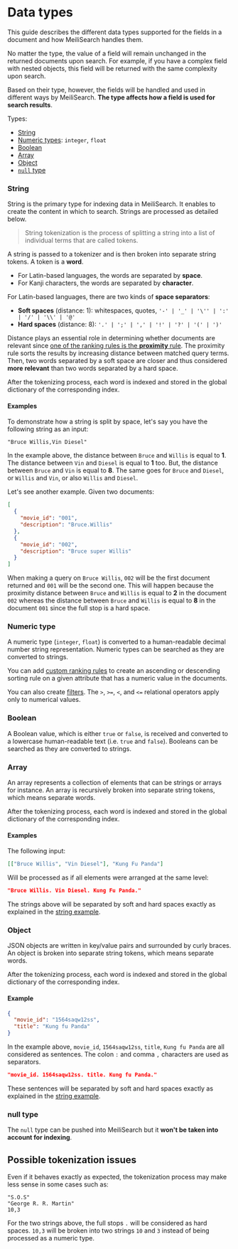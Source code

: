 # Data types

This guide describes the different data types supported for the fields in a document and how MeiliSearch handles them.

No matter the type, the value of a field will remain unchanged in the returned documents upon search.
For example, if you have a complex field with nested objects, this field will be returned with the same complexity upon search.

Based on their type, however, the fields will be handled and used in different ways by MeiliSearch. **The type affects how a field is used for search results**.

Types:

- [String](/reference/under_the_hood/datatypes.md#string)
- [Numeric types](/reference/under_the_hood/datatypes.md#numeric-type): `integer`, `float`
- [Boolean](/reference/under_the_hood/datatypes.md#boolean)
- [Array](/reference/under_the_hood/datatypes.md#array)
- [Object](/reference/under_the_hood/datatypes.md#object)
- [`null` type](/reference/under_the_hood/datatypes.md#null-type)

### String

String is the primary type for indexing data in MeiliSearch. It enables to create the content in which to search. Strings are processed as detailed below.

> String tokenization is the process of splitting a string into a list of individual terms that are called tokens.

A string is passed to a tokenizer and is then broken into separate string tokens. A token is a **word**.

- For Latin-based languages, the words are separated by **space**.
- For Kanji characters, the words are separated by **character**.

For Latin-based languages, there are two kinds of **space separators**:

- **Soft spaces** (distance: 1): whitespaces, quotes, `'-' | '_' | '\'' | ':' | '/' | '\\' | '@'`
- **Hard spaces** (distance: 8): `'.' | ';' | ',' | '!' | '?' | '(' | ')'`

Distance plays an essential role in determining whether documents are relevant since [one of the ranking rules is the **proximity** rule](/learn/core_concepts/relevancy.md). The proximity rule sorts the results by increasing distance between matched query terms. Then, two words separated by a soft space are closer and thus considered **more relevant** than two words separated by a hard space.

After the tokenizing process, each word is indexed and stored in the global dictionary of the corresponding index.

#### Examples

To demonstrate how a string is split by space, let's say you have the following string as an input:

```
"Bruce Willis,Vin Diesel"
```

In the example above, the distance between `Bruce` and `Willis` is equal to **1**. The distance between `Vin` and `Diesel` is equal to **1** too.
But, the distance between `Bruce` and `Vin` is equal to **8**. The same goes for `Bruce` and `Diesel`, or `Willis` and `Vin`, or also `Willis` and `Diesel`.

Let's see another example. Given two documents:

```json
[
  {
    "movie_id": "001",
    "description": "Bruce.Willis"
  },
  {
    "movie_id": "002",
    "description": "Bruce super Willis"
  }
]
```

When making a query on `Bruce Willis`, `002` will be the first document returned and `001` will be the second one.
This will happen because the proximity distance between `Bruce` and `Willis` is equal to **2** in the document `002` whereas the distance between `Bruce` and `Willis` is equal to **8** in the document `001` since the full stop is a hard space.

### Numeric type

A numeric type (`integer`, `float`) is converted to a human-readable decimal number string representation. Numeric types can be searched as they are converted to strings.

You can add [custom ranking rules](/learn/core_concepts/relevancy.md#custom-rules) to create an ascending or descending sorting rule on a given attribute that has a numeric value in the documents.

You can also create [filters](/reference/features/filtering_and_faceted_search.md). The `>`, `>=`, `<`, and `<=` relational operators apply only to numerical values.

### Boolean

A Boolean value, which is either `true` or `false`, is received and converted to a lowercase human-readable text (i.e. `true` and `false`). Booleans can be searched as they are converted to strings.

### Array

An array represents a collection of elements that can be strings or arrays for instance. An array is recursively broken into separate string tokens, which means separate words.

After the tokenizing process, each word is indexed and stored in the global dictionary of the corresponding index.

#### Examples

The following input:

```json
[["Bruce Willis", "Vin Diesel"], "Kung Fu Panda"]
```

Will be processed as if all elements were arranged at the same level:

```json
"Bruce Willis. Vin Diesel. Kung Fu Panda."
```

The strings above will be separated by soft and hard spaces exactly as explained in the [string example](/reference/under_the_hood/datatypes.md#examples).

### Object

JSON objects are written in key/value pairs and surrounded by curly braces. An object is broken into separate string tokens, which means separate words.

After the tokenizing process, each word is indexed and stored in the global dictionary of the corresponding index.

#### Example

```json
{
  "movie_id": "1564saqw12ss",
  "title": "Kung fu Panda"
}
```

In the example above, `movie_id`, `1564saqw12ss`, `title`, `Kung fu Panda` are all considered as sentences. The colon `:` and comma `,` characters are used as separators.

```json
"movie_id. 1564saqw12ss. title. Kung fu Panda."
```

These sentences will be separated by soft and hard spaces exactly as explained in the [string example](/reference/under_the_hood/datatypes.md#examples).

### null type

The `null` type can be pushed into MeiliSearch but it **won't be taken into account for indexing**.

## Possible tokenization issues

Even if it behaves exactly as expected, the tokenization process may make less sense in some cases such as:

```
"S.O.S"
"George R. R. Martin"
10,3
```

For the two strings above, the full stops `.` will be considered as hard spaces.
`10,3` will be broken into two strings `10` and `3` instead of being processed as a numeric type.

